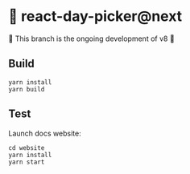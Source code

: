 # 📅 react-day-picker@next

 🚧 This branch is the ongoing development of v8  🚧

## Build

```
yarn install
yarn build
```

## Test

Launch docs website:

```
cd website
yarn install
yarn start
```

